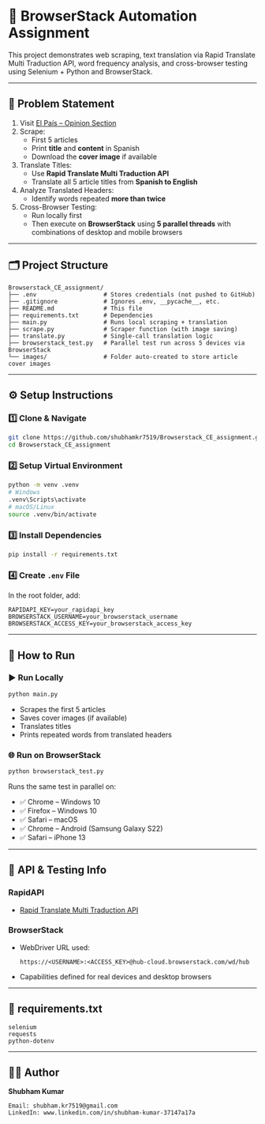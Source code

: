 # 🧪 BrowserStack Automation Assignment

This project demonstrates web scraping, text translation via Rapid Translate Multi Traduction API, word frequency analysis, and cross-browser testing using Selenium + Python and BrowserStack.

---

## 📌 Problem Statement

1. Visit [El País – Opinion Section](https://elpais.com/opinion/)
2. Scrape:
   - First 5 articles
   - Print **title** and **content** in Spanish
   - Download the **cover image** if available
3. Translate Titles:
   - Use **Rapid Translate Multi Traduction API**
   - Translate all 5 article titles from **Spanish to English**
4. Analyze Translated Headers:
   - Identify words repeated **more than twice**
5. Cross-Browser Testing:
   - Run locally first
   - Then execute on **BrowserStack** using **5 parallel threads** with combinations of desktop and mobile browsers

---

## 🗂️ Project Structure

```
Browserstack_CE_assignment/
├── .env                   # Stores credentials (not pushed to GitHub)
├── .gitignore             # Ignores .env, __pycache__, etc.
├── README.md              # This file
├── requirements.txt       # Dependencies
├── main.py                # Runs local scraping + translation
├── scrape.py              # Scraper function (with image saving)
├── translate.py           # Single-call translation logic
├── browserstack_test.py   # Parallel test run across 5 devices via BrowserStack
└── images/                # Folder auto-created to store article cover images
```

---

## ⚙️ Setup Instructions

### 1️⃣ Clone & Navigate

```bash
git clone https://github.com/shubhamkr7519/Browserstack_CE_assignment.git
cd Browserstack_CE_assignment
```

### 2️⃣ Setup Virtual Environment

```bash
python -m venv .venv
# Windows
.venv\Scripts\activate
# macOS/Linux
source .venv/bin/activate
```

### 3️⃣ Install Dependencies

```bash
pip install -r requirements.txt
```

### 4️⃣ Create `.env` File

In the root folder, add:

```
RAPIDAPI_KEY=your_rapidapi_key
BROWSERSTACK_USERNAME=your_browserstack_username
BROWSERSTACK_ACCESS_KEY=your_browserstack_access_key
```

---

## 🚀 How to Run

### ▶️ Run Locally

```bash
python main.py
```

- Scrapes the first 5 articles
- Saves cover images (if available)
- Translates titles
- Prints repeated words from translated headers

### 🌐 Run on BrowserStack

```bash
python browserstack_test.py
```

Runs the same test in parallel on:

- ✅ Chrome – Windows 10
- ✅ Firefox – Windows 10
- ✅ Safari – macOS
- ✅ Chrome – Android (Samsung Galaxy S22)
- ✅ Safari – iPhone 13

---

## 🔐 API & Testing Info

### RapidAPI
- [Rapid Translate Multi Traduction API](https://rapidapi.com/)

### BrowserStack
- WebDriver URL used:
  ```
  https://<USERNAME>:<ACCESS_KEY>@hub-cloud.browserstack.com/wd/hub
  ```
- Capabilities defined for real devices and desktop browsers

---

## 🧾 requirements.txt

```
selenium
requests
python-dotenv
```

---

## 👨‍💻 Author

**Shubham Kumar**

```
Email: shubham.kr7519@gmail.com 
LinkedIn: www.linkedin.com/in/shubham-kumar-37147a17a
```
